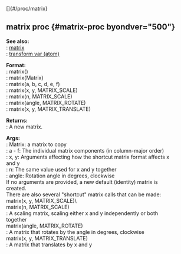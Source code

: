[]{#/proc/matrix}    
## matrix proc {#matrix-proc byondver="500"}    
**See also:**    
:   [matrix](/ref/matrix)    
:   [transform var (atom)](/ref/atom/var/transform)    
<!-- -->    
**Format:**    
:   matrix()    
:   matrix(Matrix)    
:   matrix(a, b, c, d, e, f)    
:   matrix(x, y, MATRIX_SCALE)    
:   matrix(n, MATRIX_SCALE)    
:   matrix(angle, MATRIX_ROTATE)    
:   matrix(x, y, MATRIX_TRANSLATE)    
<!-- -->    
**Returns:**    
:   A new matrix.    
<!-- -->    
**Args:**    
:   Matrix: a matrix to copy    
:   a - f: The individual matrix components (in column-major order)    
:   x, y: Arguments affecting how the shortcut matrix format affects x    
    and y    
:   n: The same value used for x and y together    
:   angle: Rotation angle in degrees, clockwise    
If no arguments are provided, a new default (identity) matrix is    
created.    
There are also several \"shortcut\" matrix calls that can be made:    
matrix(x, y, MATRIX_SCALE)\    
matrix(n, MATRIX_SCALE)    
:   A scaling matrix, scaling either x and y independently or both    
    together    
matrix(angle, MATRIX_ROTATE)    
:   A matrix that rotates by the angle in degrees, clockwise    
matrix(x, y, MATRIX_TRANSLATE)    
:   A matrix that translates by x and y  